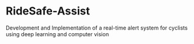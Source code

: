 # RideSafe-Assist
Development and Implementation of a real-time alert system for cyclists using deep learning and computer vision

